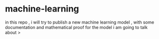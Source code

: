 # machine-learning

in this repo , i will try to publish a new machine learning model , with some documentation and mathematical proof for the model i am going to talk about >

